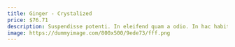 ```yaml
---
title: Ginger - Crystalized
price: $76.71
description: Suspendisse potenti. In eleifend quam a odio. In hac habitasse platea dictumst.
image: https://dummyimage.com/800x500/9ede73/fff.png
---
```

